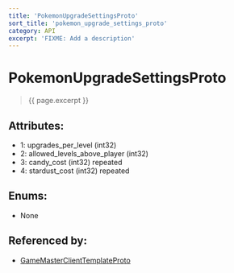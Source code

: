 ```yaml
---
title: 'PokemonUpgradeSettingsProto'
sort_title: 'pokemon_upgrade_settings_proto'
category: API
excerpt: 'FIXME: Add a description'
---
```


[comment]: <> (THIS PART IS GENERATED - AKA DON'T EDIT THIS PART MANUALLY)

# PokemonUpgradeSettingsProto

> {{ page.excerpt }}

## Attributes:

- 1: upgrades_per_level (int32)
- 2: allowed_levels_above_player (int32)
- 3: candy_cost (int32) repeated
- 4: stardust_cost (int32) repeated

## Enums:

- None

## Referenced by:

- [GameMasterClientTemplateProto](../GameMasterClientTemplateProto/)

[comment]: <> (YOU CAN EDIT AFTER THIS)
